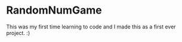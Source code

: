 # RandomNumGame

This was my first time learning to code and I made this as a first ever project. :)
